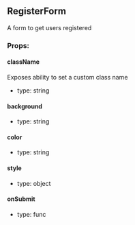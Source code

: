 ## RegisterForm
A form to get users registered

### Props:

#### className
Exposes ability to set a custom class name
 - type: string

#### background
 - type: string

#### color
 - type: string

#### style
 - type: object

#### onSubmit
 - type: func

